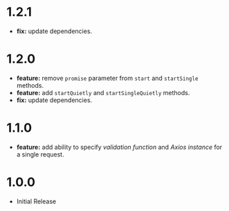 # 1.2.1
+ **fix:** update dependencies.

# 1.2.0

+ **feature:** remove `promise` parameter from `start` and `startSingle` methods.
+ **feature:** add `startQuietly` and `startSingleQuietly` methods.
+ **fix:** update dependencies.

# 1.1.0

+ **feature:** add ability to specify *validation function* and *Axios instance* for a single request.

# 1.0.0

+ Initial Release
